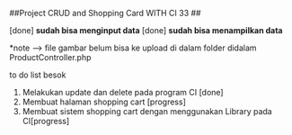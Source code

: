 ##Project CRUD and Shopping Card WITH CI 33 ##

[done] **sudah bisa menginput data**
[done] **sudah bisa menampilkan data**

*note --> file gambar belum bisa ke upload di dalam folder didalam ProductController.php


to do list besok

1. Melakukan update dan delete pada program CI [done]
2. Membuat halaman shopping cart [progress]
3. Membuat sistem shopping cart dengan menggunakan Library pada CI[progress]